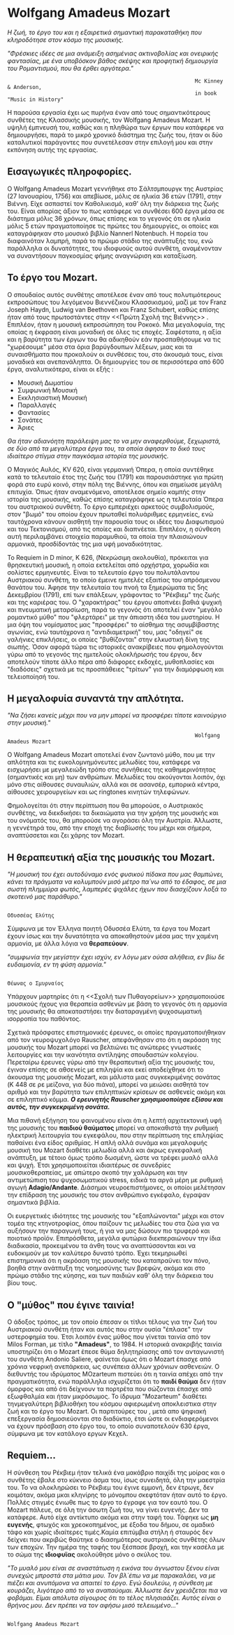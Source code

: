 # Wolfgang Amadeus Mozart


*Η ζωή, το έργο του και η εξαιρετικά σημαντική παρακαταθήκη που κληροδότησε στον κόσμο της μουσικής.* 


*"Φρέσκιες ιδέες σε μια ανάμειξη ασημένιας ακτινοβολίας και ονειρικής φαντασίας, με ένα υποβόσκον βάθος σκέψης και προφητική δημιουργία του Ρομαντισμού, που θα έρθει αργότερα."*



                                                                Mc Kinney & Anderson,
                                                                in book "Music in History"

Η παρούσα εργασία έχει ως πυρήνα έναν από τους σημαντικότερους συνθέτες της Κλασσικής μουσικής, τον Wolfgang Amadeus Mozart. Η υψηλή έμπνευσή του, καθώς και η πληθώρα των έργων που κατάφερε να δημιουργήσει, παρά το μικρό χρονικό διάστημα της ζωής του, ήταν οι δύο καταλυτικοί παράγοντες που συνετέλεσαν στην επιλογή μου και στην εκπόνηση αυτής της εργασίας. 


## Εισαγωγικές πληροφορίες.

Ο Wolfgang Amadeus Mozart γεννήθηκε στο Σάλτσμπουργκ της Αυστρίας (27 Ιανουαρίου, 1756) και απεβίωσε, μόλις σε ηλικία 36 ετών (1791), στην Βιέννη. Είχε ασπαστεί τον Καθολικισμό, καθ' όλη την διάρκεια της ζωής του. Είναι απορίας άξιον το πως κατάφερε να συνθέσει 600 έργα μέσα σε διάστημα μόλις 36 χρόνων, όπως επίσης και το γεγονός ότι σε ηλικία μόλις 5 ετών πραγματοποίησε τις πρώτες του δημιουργίες, οι οποίες και καταγράφηκαν στο μουσικό βιβλίο Nannerl Notenbuch. Η πορεία του διαφαινόταν λαμπρή, παρά το πρώιμο στάδιο της ανάπτυξής του, ενώ παράλληλα οι δυνατότητες, του ιδιοφυούς αυτού συνθέτη, αναμένονταν να συναντήσουν παγκοσμίας φήμης αναγνώριση και καταξίωση.   

## Το έργο του Mozart. 

Ο σπουδαίος αυτός συνθέτης αποτέλεσε έναν από τους πολυτιμότερους εκπροσώπους του λεγόμενου Βιεννέζικου Κλασσικισμού, μαζί με τον Franz Joseph Haydn, Ludwig van Beethoven και Franz Schubert, καθώς επίσης ήταν από τους πρωτοστάντες στην <<Πρώτη Σχολή της Βιέννης>> . Επιπλέον, ήταν η μουσική εκπροσώπηση του Ροκοκό. Μια μεγαλοφυία, της οποίας η έκφραση είναι μοναδική σε όλες τις εποχές. Σαφέστατα, η αξία και η βαρύτητα των έργων του θα αδικηθούν εάν προσπαθήσουμε να τις "χωρέσουμε" μέσα στα όρια βαρύγδουπων λέξεων, μιας και τα συναισθήματα που προκαλούν οι συνθέσεις του, στο άκουσμά τους, είναι μοναδικά και ανεπανάληπτα.  Οι δημιουργίες του σε περισσότερα από 600 έργα, αναλυτικότερα, είναι οι εξής :


- Μουσική Δωματίου
- Συμφωνική Μουσική 
- Εκκλησιαστική Μουσική 
- Παραλλαγές 
- Φαντασίες 
- Σονάτες 
- Άριες


*Θα ήταν αδιανόητη παράλειψη μας το να μην αναφερθούμε, ξεχωριστά, σε δύο από τα μεγαλύτερα έργα του, τα οποία άφησαν το δικό τους ιδιαίτερο στίγμα στην παγκόσμια ιστορία της μουσικής.*


Ο Μαγικός Αυλός, KV 620, είναι γερμανική Όπερα, η οποία συντέθηκε κατά το τελευταίο έτος της ζωής του (1791) και παρουσιάστηκε για πρώτη φορά στο ευρύ κοινό, στην πόλη της Βιέννης, όπου και σημείωσε μεγάλη επιτυχία. Όπως ήταν αναμενόμενο, αποτέλεσε σημείο καμπής στην ιστορία της μουσικής, καθώς επίσης καταγράφηκε ως η τελευταία Όπερα του αυστριακού συνθέτη. Το έργο εμπεριέχει αρκετούς συμβολισμούς, στον "βωμό" του οποίου έχουν πρωταθεί πολυάριθμες ερμηνείες, ενώ ταυτόχρονα κάνουν αισθητή την παρουσία τους οι ιδέες του Διαφωτισμού και του Τεκτονισμού, από τις οποίες και διαπνέεται. Επιπλέον, η σύνθεση αυτή περιλαμβάνει στοιχεία παραμυθιού, τα οποία την πλαισιώνουν αρμονικά, προσδίδοντάς της μια υφή μοναδικότητας.


Το Requiem in D minor, K 626, (Νεκρώσιμη ακολουθία), πρόκειται για θρησκευτική μουσική, η οποία εκτελείται από ορχήστρα, χορωδία και σολίστες ερμηνευτές. Είναι το τελευταίο έργο του πολυτάλαντου Αυστριακού συνθέτη, το οποίο έμεινε ημιτελές εξαιτίας του απρόσμενου θανάτου του. Άφησε την τελευταία του πνοή τα ξημερώματα τις 5ης Δεκεμβρίου (1791), επί των επάλξεων, γράφοντας το "Ρέκβιεμ" της ζωής και της καριέρας του. Ο "χαρακτήρας" του έργου αποπνέει βαθιά ψυχική και πνευματική μεταρσίωση, παρά το γεγονός ότι αποτελεί έναν "μεγάλο ρομαντικό μύθο" που "φλερτάρει" με την άπιαστη ιδέα του μυστηρίου. Η μια όψη του νομίσματος μας "προσφέρει" το αίσθημα της ασυμβίβαστης αγωνίας, ενώ ταυτόχρονα η "αντιδιαμετρική" του, μας "οδηγεί" σε γαλήνιες επικλήσεις, οι οποίες "βυθίζονται" στην ελκυστική δίνη της σιωπής. Όσον αφορά τώρα τις ιστορικές ανακρίβειες που φημολογούνται γύρω από το γεγονός της ημιτελούς ολοκλήρωσής του έργου, δεν αποτελούν τίποτε άλλο πέρα από διάφορες εκδοχές, μυθοπλασίες και "διαδόσεις" σχετικά με τις προσπάθειες "τρίτων" για την διαμόρφωση και  τελειοποίησή του.

## Η μεγαλοφυία συναντά την απλότητα.

*"Να ζήσει κανείς μέχρι που να μην μπορεί να προσφέρει τίποτε καινούργιο στην μουσική."*

                                                                Wolfgang Amadeus Mozart
                                   
                                   
                                   
Ο Wolfgang Amadeus Mozart αποτελεί έναν ζωντανό μύθο, που με την απλότητα και τις ευκολομνημόνευτες μελωδίες του, κατάφερε να εισχωρήσει με μεγαλειώδη τρόπο στις συνήθειες της καθημερινότητας (σημαντικές και μη) των ανθρώπων. Μελωδίες του ακούγονται λοιπόν, όχι μόνο στις αίθουσες συναυλιών, αλλά και σε ασανσέρ, εμπορικά κέντρα, αίθουσες χειρουργείων και ως ringtones κινητών τηλεφώνων.

Φημολογείται ότι στην περίπτωση που θα μπορούσε, ο Αυστριακός συνθέτης, να διεκδικήσει τα δικαιώματα για την χρήση της μουσικής και του ονόματός του, θα μπορούσε να αγοράσει όλη την Αυστρία. Άλλωστε, η γεννέτηρά του, από την εποχή της διαβίωσής του μέχρι και σήμερα, αναπτύσσεται και ζει χάρης τον Mozart. 

## Η θεραπευτική αξία της μουσικής του Mozart.

*"Η μουσική του έχει αυτοδύναμο ενός φυσικού πίδακα που μας θαμπώνει, κάνει τα πράγματα να κολυμπούν μισό μέτρο πα΄νω από το έδαφος, σε μια σωστή πλημμύρα φωτός, λαμπερές ψιχάλες ήχων που διασχίζουν λοξά το σκοτεινό μας παράθυρο."*



                                                                           Οδυσσέας Ελύτης
                                                                           
Σύμφωνα με τον Έλληνα ποιητή Οδυσσέα Ελύτη, τα έργα του Mozart έχουν ίσως και την δυνατότητα να αποκαθηστούν μέσα μας την χαμένη αρμονία, με άλλα λόγια να **θεραπεύουν**. 



*"συμφωνία την μεγίστην έχει ισχύν, εν λόγω μεν ούσα αλήθεια, εν βίω δε ευδαιμονία, εν τη φύση αρμονία."*



                                                                       Θέωνας ο Σμυρναίος
                                                                       
Υπάρχουν μαρτηρίες ότι η <<Σχολή των Πυθαγορείων>> χρησιμοποιούσε μουσικούς ήχους για θεραπεία ασθενών με βάση το γεγονός ότι η αρμονία της μουσικής θα αποκαταστήσει την διαταραγμένη ψυχοσωματική ισορροπία του παθόντος. 

Σχετικά πρόσφατες επιστημονικές έρευνες, οι οποίες πραγματοποιήθηκαν από τον νευροψυχολόγο Rauscher, απεφάνθησαν στο ότι η ακρόαση της μουσικής του Mozart μπορεί να βελτιώνει τις ανώτερες γνωστικές λειτουργίες και την ικανότητα αντίληψης σπουδαστών κολεγίου. Περεταίρω έρευνες γύρω από την θεραπευτική αξία της μουσικής του, έγιναν επίσης σε αθσενείς με επιληψία και εκεί αποδείχθηκε ότι το άκουσμα της μουσικής Mozart, και μάλιστα μιας συγκεκριμένης σονάτας (K 448 σε ρε μείζονα, για δύο πιάνα), μπορεί να μειώσει αισθητά τον αριθμό και την βαρύτητα των επιληπτικών κρίσεων σε ασθενείς ακόμη και σε επιληπτικό κόμμα. ***Ο ερευνητής Rauscher χρησιμοοποίησε εξίσου και αυτός, την συγκεκριμένη σονάτα.***

Μια πιθανή εξήγηση του φαινομένου είναι ότι η λεπτή αρχιτεκτονική υφή της μουσικής του **παιδιού θαύματος** μπορεί να αποκαθιστά την ρυθμική ηλεκτρική λειτουργία του εγκεφάλου, που στην περίπτωση της επιληψίας παθαίνει ένα είδος αριθμίας. Η απλή αλλά συνάμα και μεγαλοφυής μουσική του Mozart διαθέτει μελωδία αλλά και άκρως εγκεφαλική ανάπτυξη, με τέτοιο όμως τρόπο δωσμένη, ώστε να τρέφει μυαλό αλλά και ψυχή. Έτσι χρησιμοποιείται ιδιαιτέρως σε συνεδρίες μουσικοθεραπείας, με απώτερο σκοπό την χαλάρωση και την αντιμετώπιση του ψυχοσωματικού stress, ειδικά τα αργά μέρη με ρυθμική αγωγή **Adagio/Andante**. Διάσημοι νευροεπιστήμονες, οι οποίοι μελέτησαν την επίδραση της μουσικής του στον ανθρώπινο εγκέφαλο, έγραψαν σημαντικά βιβλία.

Οι ευεργετικές ιδιότητες της μουσικής του "εξαπλώνονται" μέχρι και στον τομέα της κτηνοτροφίας, όπου παίζουν τις μελωδίες του στα ζώα για να αυξήσουν την παραγωγή τους, ή για να μας δώσουν πιο τρυφερό και ποιοτικό προϊόν. Επιπρόσθετα, μεγάλα φυτώρια διεκπεραιώνουν την ίδια διαδικασία, προκειμένου τα άνθη τους να αναπτύσσονται και να ευδοκιμούν με τον καλύτερο δυνατό τρόπο. Έχει τεκμηριωθεί επιστημονικά ότι η ακρόαση της μουσικής του καταπραϋνει τον πόνο, βοηθά στην ανάτπυξη της νοημοσύνης των βρεφών, ακόμα και στο πρώιμο στάδιο της κύησης, και των παιδιών καθ' όλη την διάρκεια του βίου τους. 

## Ο "μύθος" που έγινε ταινία!

Ο άδοξος τρόπος, με τον οποίο έπεσαν οι τίτλοι τέλους για την ζωή του Αυστριακού συνθέτη ήταν και αυτός που στην ουσία "έπλασε" την υστεροφημία του. Έτσι λοιπόν ένας μύθος που γίνεται ταινία από τον Milos Forman, με τίτλο **"Amadeus"**, το 1984.  Η ιστορικά ανακριβής ταινία υποστηρίζει ότι ο Mozart έπεσε θύμα δηλητηρίασης από τον ανταγωνιστή του συνθέτη Andonio Saliere, φαίνεται όμως ότι ο Mozart έπασχε από χρόνια νεφρική ανεπάρκεια, ως συνέπεια άλλων χρόνιων ασθενειών. Ο διεθυντής του ιδρύματος MOzarteum πιστεύει ότι η ταινία απέχει από την πραγματικότητα, ενώ παράλληλα ισχυρίζεται ότι το **παιδί θαύμα** δεν ήταν όμορφος και από ότι δείχνουν τα πορτρέτα που σώζονται έπασχε από εξωφθαλμία και ήταν μικρόσωμος. Το ίδρυμα "Mozarteum" διαθέτει τηνμεγαλύτερη βιβλιοθήκη του κόσμου αφιερωμένη αποκλειστικα στην ζωή και το έργο του Mozart. Οι παρτιτούρες του , μετά απο ψηφιακή επεξεργασία δημοσιεύονται στο διαδύκτιο, έτσι ώστε οι ενδιαφερόμενοι να έχουν πρόσβαση στο έργο του, το οποίο συναποτελούν 630 έργα, σύμφωνα με τον κατάλογο εργων Κεχελ.





## Requiem...

Η σύνθεση του Ρέκβιεμ ήταν τελικά ένα μακάβριο παιχίδι της μοίρας και ο συνθέτης έβαλε στο κύκνειο άσμα του, ίσως συνειδητά, όλη την μαεστρία του. Το να ολοκληρώσει το Ρέκβιεμ του έγινε εμμονή, δεν έτρωγε, δεν κοιμόταν, ακόμα μκαι κληνίρης το μόνομπου σκεφτόταν ήταν αυτό το έργο. Πολλές στιγμές ένιωθε πως το έργο το έγραφε για τον εαυτό του.
O Mozart πάλευε, σε όλη την άσωτη ζωή του, να γίνει ευγενής. Δεν τα κατάφερε. Αυτό είχε αντίκτυπο ακόμα και στην ταφή του. Τάφηκε ως **μη ευγενής**, φτωχός και χρεοκοπημένος, με έξοδα του δήμου, σε ομαδικό τάφο και χωρίς ιδιαίτερες τιμές.Καμία επιτύμβια στήλη ή σταυρός δεν δείχνει που ακριβώς θαύτηκε ο διασημότερος αυστριακός συνθέτης όλων των εποχών.  Την ημέρα της ταφής του ξέσπασε βροχή, και την κασέλα με το σώμα της **ιδιοφυϊας** ακολούθησε μόνο ο σκύλος του. 





*"Το μυαλό μου είναι σε αναστάτωση η εικόνα του άγνωστου ξένου είναι συνεχώς μπροστά στα μάτια μου. Τον βλ΄έπω να με παρακαλάει, να με πιέζει και ανυπόμονα να απαιτεί το έργο. Εγώ δουλεύω, η σύνθεση με κουράζει, λιγότερο από το να αναπαύομαι. Άλλωστε δεν χρειάζεται πια να φοβάμαι. Είμαι απόλυτα σίγουρος ότι το τέλος πλησιαάζει. Αυτός είναι ο θρήνος μου. Δεν πρέπει να τον αφήσω μισό τελειωμένο..."*



                                                                                               Wolfgang Amadeus Mozart
